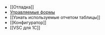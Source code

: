 * [[Отладка]]
* [Управляемые формы](Управляемые%20формы.md)
* [[Узнать используемые отчетом таблицы]]
* [[Конфигуратор]]
* [[VSC для 1С]]

